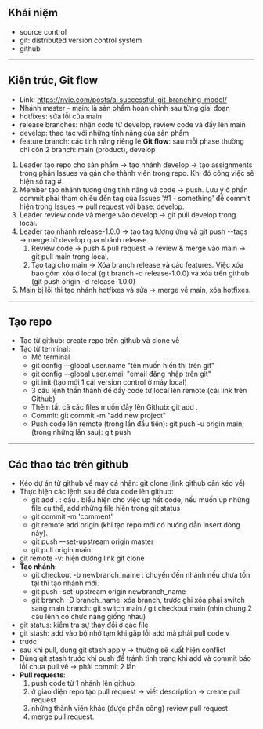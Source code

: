 ## Khái niệm

- source control
- git: distributed version control system
- github

---

## Kiến trúc, Git flow

- Link: https://nvie.com/posts/a-successful-git-branching-model/
- Nhánh master - main: là sản phẩm hoàn chỉnh sau từng giai đoạn
- hotfixes: sửa lỗi của main
- release branches: nhận code từ develop, review code và đẩy lên main
- develop: thao tác với những tính năng của sản phẩm
- feature branch: các tính năng riêng lẻ
  **Git flow**: sau mỗi phase thường chỉ còn 2 branch: main (product), develop

1. Leader tạo repo cho sản phẩm → tạo nhánh develop → tạo assignments trong phần Issues và gán cho thành viên trong repo. Khi đó công việc sẽ hiện số tag \#.
2. Member tạo nhánh tương ứng tính năng và code → push. Lưu ý ở phần commit phải tham chiếu đến tag của Issues \'#1 - something' để commit hiện trong Issues → pull request với base: develop.
3. Leader review code và merge vào develop → git pull develop trong local.
4. Leader tạo nhánh release-1.0.0 → tạo tag tương ứng và git push --tags → merge từ develop qua nhánh release.
   1. Review code → push & pull request → review & merge vào main → git pull main trong local.
   2. Tạo tag cho main → Xóa branch release và các features. Việc xóa bao gồm xóa ở local (git branch -d release-1.0.0) và xóa trên github (git push origin -d release-1.0.0)
5. Main bị lỗi thì tạo nhánh hotfixes và sửa → merge về main, xóa hotfixes.

---

## Tạo repo

- Tạo từ github: create repo trên github và clone về
- Tạo từ terminal:
  - Mở terminal
  - git config --global user.name "tên muốn hiển thị trên git"
  - git config --global user.email "email đăng nhập trên git"
  - git init (tạo mới 1 cái version control ở máy local)
  - 3 câu lệnh thần thánh để đẩy code từ local lên remote (cái link trên Github)
  - Thêm tất cả các files muốn đẩy lên Github: git add .
  - Commit: git commit -m "add new project"
  - Push code lên remote (trong lần đầu tiên): git push -u origin main; (trong những lần sau): git push

---

## Các thao tác trên github

- Kéo dự án từ github về máy cá nhân: git clone (link github cần kéo về)
- Thực hiện các lệnh sau để đưa code lên github:
  - git add . : dấu . biểu hiện cho việc up hết code, nếu muốn up những file cụ thể, add những file hiện trong git status
  - git commit -m 'comment'
  - git remote add origin (khi tạo repo mới có hướng dẫn insert dòng này).
  - git push –-set-upstream origin master
  - git pull origin main
- git remote -v: hiện đường link git clone
- **Tạo nhánh**:
  - git checkout -b newbranch_name : chuyển đến nhánh nếu chưa tồn tại thì tạo nhánh mới.
  - git push –set-upstream origin newbranch_name
  - git branch -D branch_name: xóa branch, trước ghi xóa phải switch sang main branch: git switch main / git checkout main (nhìn chung 2 câu lệnh có chức năng giống nhau)
- git status: kiểm tra sự thay đổi ở các file
- git stash: add vào bộ nhớ tạm khi gặp lỗi add mà phải pull code v
- trước
- sau khi pull, dung git stash apply -> thường sẽ xuất hiện conflict
- Dùng git stash trước khi push để tránh tình trạng khi add và commit báo lỗi chưa pull về -> phải commit 2 lần
- **Pull requests**:
  1.  push code từ 1 nhánh lên github
  2.  ở giao diện repo tạo pull request → viết description → create pull request
  3.  những thành viên khác (được phân công) review pull request
  4.  merge pull request.

